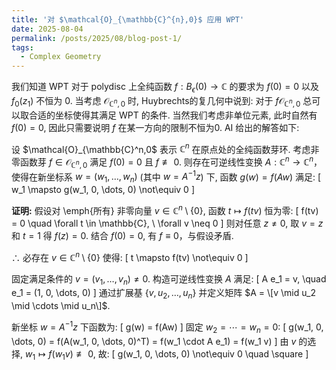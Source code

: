```yaml
---
title: '对 $\mathcal{O}_{\mathbb{C}^{n},0}$ 应用 WPT'
date: 2025-08-04
permalink: /posts/2025/08/blog-post-1/
tags:
  - Complex Geometry
---
```


<script id="MathJax-script" async src="https://cdn.jsdelivr.net/npm/mathjax@3/es5/tex-mml-chtml.js"></script>

我们知道 WPT 对于 polydisc 上全纯函数 $f:B_{\epsilon}(0)\to \mathbb{C}$ 的要求为 $f(0)=0$ 以及 $f_{0}(z_1)$ 不恒为 0. 当考虑 $\mathcal{O}_{\mathbb{C}^n,0}$ 时, Huybrechts的复几何中说到: 对于 $f\mathcal{O}_{\mathbb{C}^n,0}$ 总可以取合适的坐标使得其满足 WPT 的条件. 当然我们考虑非单位元素, 此时自然有 $f(0)=0$, 因此只需要说明 $f$ 在某一方向的限制不恒为0. AI 给出的解答如下:

设 $\mathcal{O}_{\mathbb{C}^n,0$ 表示 $\mathbb{C}^n$ 在原点处的全纯函数芽环. 考虑非零函数芽 $f \in \mathcal{O}_{\mathbb{C}^n,0}$ 满足 $f(0) = 0$ 且 $f \not\equiv 0$. 则存在可逆线性变换 $A: \mathbb{C}^n \to \mathbb{C}^n$，使得在新坐标系 $w = (w_1, \dots, w_n)$ (其中 $w = A^{-1}z$) 下, 函数 $g(w) = f(Aw)$ 满足:
\[
w_1 \mapsto g(w_1, 0, \dots, 0) \not\equiv 0
\]

**证明:** 假设对 \emph{所有} 非零向量 $v \in \mathbb{C}^n \setminus \{0\}$, 函数 $t \mapsto f(tv)$ 恒为零:
\[
f(tv) = 0 \quad \forall t \in \mathbb{C}, \ \forall v \neq 0
\]
则对任意 $z \neq 0$, 取 $v = z$ 和 $t = 1$ 得 $f(z) = 0$. 结合 $f(0) = 0$, 有 $f \equiv 0$，与假设矛盾.

$\therefore$ 必存在 $v \in \mathbb{C}^n \setminus \{0\}$ 使得:
\[
t \mapsto f(tv) \not\equiv 0
\]

固定满足条件的 $v = (v_1, \dots, v_n) \neq 0$. 构造可逆线性变换 $A$ 满足:
\[
A e_1 = v, \quad e_1 = (1, 0, \dots, 0)
\]
通过扩展基 $\{v, u_2, \dots, u_n\}$ 并定义矩阵 $A = \[v \mid u_2 \mid \cdots \mid u_n\]$.

新坐标 $w = A^{-1}z$ 下函数为:
\[
g(w) = f(Aw)
\]
固定 $w_2 = \cdots = w_n = 0$:
\[
g(w_1, 0, \dots, 0) = f(A(w_1, 0, \dots, 0)^T) = f(w_1 \cdot A e_1) = f(w_1 v)
\]
由 $v$ 的选择, $w_1 \mapsto f(w_1 v) \not\equiv 0$, 故:
\[
g(w_1, 0, \dots, 0) \not\equiv 0 \quad \square
\]

